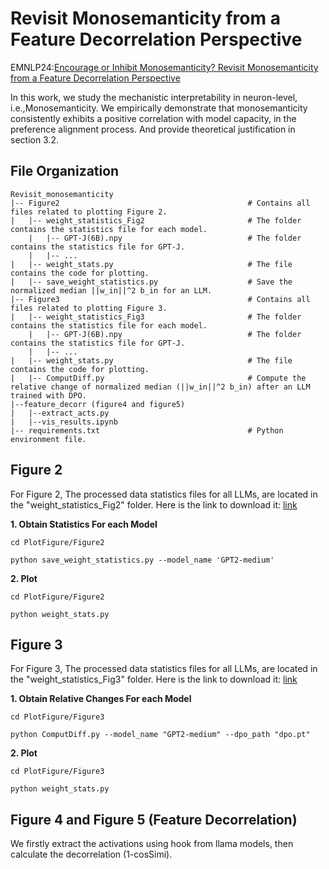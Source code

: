 # Revisit Monosemanticity from a Feature Decorrelation Perspective
EMNLP24:[Encourage or Inhibit Monosemanticity? Revisit Monosemanticity from a Feature Decorrelation Perspective](https://arxiv.org/pdf/2406.17969)

In this work, we study the mechanistic interpretability in neuron-level, i.e.,Monosemanticity. We empirically demonstrate that monosemanticity consistently exhibits a positive correlation with model capacity, in the preference alignment process. And provide theoretical justification in section 3.2.

## File Organization
```
Revisit_monosemanticity
|-- Figure2                                          # Contains all files related to plotting Figure 2.
|   |-- weight_statistics_Fig2                       # The folder contains the statistics file for each model.            
    |   |-- GPT-J(6B).npy                            # The folder contains the statistics file for GPT-J.
    |   |-- ...
|   |-- weight_stats.py                              # The file contains the code for plotting.
|   |-- save_weight_statistics.py                    # Save the normalized median ||w_in||^2 b_in for an LLM.
|-- Figure3                                          # Contains all files related to plotting Figure 3.
|   |-- weight_statistics_Fig3                       # The folder contains the statistics file for each model.            
    |   |-- GPT-J(6B).npy                            # The folder contains the statistics file for GPT-J.
    |   |-- ...
|   |-- weight_stats.py                              # The file contains the code for plotting.
|   |-- ComputDiff.py                                # Compute the relative change of normalized median (||w_in||^2 b_in) after an LLM trained with DPO.
|--feature_decorr (figure4 and figure5)
|   |--extract_acts.py
|   |--vis_results.ipynb
|-- requirements.txt                                 # Python environment file.

```
## Figure 2

For Figure 2, The processed data statistics files for all LLMs, are located in the "weight_statistics_Fig2" folder. Here is the link to download it: [link](https://drive.google.com/file/d/1bC9IKy90gwYbIUWrvjUruqkt9-hJ5YFG/view?usp=drive_link)

**1. Obtain Statistics For each Model**

    cd PlotFigure/Figure2
    
    python save_weight_statistics.py --model_name 'GPT2-medium'
    

**2. Plot**

    cd PlotFigure/Figure2
    
    python weight_stats.py

## Figure 3 

For Figure 3, The processed data statistics files for all LLMs, are located in the "weight_statistics_Fig3" folder. Here is the link to download it: [link](https://drive.google.com/file/d/1MwxHvNvbCujgHRcnNIS-9cBJdGkNUWKw/view?usp=drive_link)

**1. Obtain Relative Changes For each Model**

    cd PlotFigure/Figure3
    
    python ComputDiff.py --model_name "GPT2-medium" --dpo_path "dpo.pt"


**2. Plot**

    cd PlotFigure/Figure3

    python weight_stats.py


## Figure 4 and Figure 5 (Feature Decorrelation)

We firstly extract the activations using hook from llama models, then calculate the decorrelation (1-cosSimi).
